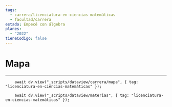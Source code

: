```yaml
---
tags:
  - carrera/licenciatura-en-ciencias-matemáticas
  - facultad/carrera
estado: Empecé con álgebra
planes:
  - "2022"
tieneCodigo: false
---
```

# Mapa
---
```dataviewjs
    await dv.view("_scripts/dataview/carrera/mapa", { tag: "licenciatura-en-ciencias-matemáticas" });
```

```dataviewjs
    await dv.view("_scripts/dataview/materias", { tag: "licenciatura-en-ciencias-matemáticas" });
```